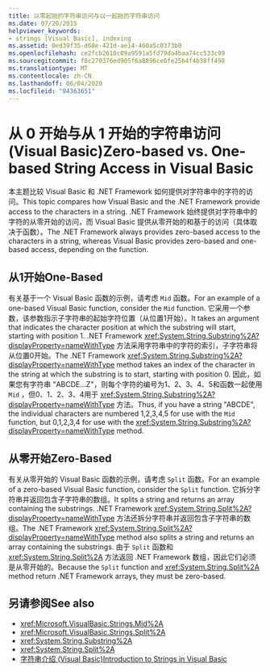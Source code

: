 ```yaml
---
title: 以零起始的字符串访问与以一起始的字符串访问
ms.date: 07/20/2015
helpviewer_keywords:
- strings [Visual Basic], indexing
ms.assetid: 0ed39f35-d68e-421d-ae14-460a5c0373b8
ms.openlocfilehash: ce2fcb2610c09a9591a5fd79da4baa74cc533c99
ms.sourcegitcommit: f8c270376ed905f6a8896ce0fe25b4f4b38ff498
ms.translationtype: MT
ms.contentlocale: zh-CN
ms.lasthandoff: 06/04/2020
ms.locfileid: "84363651"
---
```

# <a name="zero-based-vs-one-based-string-access-in-visual-basic"></a><span data-ttu-id="2d42b-102">从 0 开始与从 1 开始的字符串访问 (Visual Basic)</span><span class="sxs-lookup"><span data-stu-id="2d42b-102">Zero-based vs. One-based String Access in Visual Basic</span></span>
<span data-ttu-id="2d42b-103">本主题比较 Visual Basic 和 .NET Framework 如何提供对字符串中的字符的访问。</span><span class="sxs-lookup"><span data-stu-id="2d42b-103">This topic compares how Visual Basic and the .NET Framework provide access to the characters in a string.</span></span> <span data-ttu-id="2d42b-104">.NET Framework 始终提供对字符串中的字符的从零开始的访问，而 Visual Basic 提供从零开始的和基于的访问（具体取决于函数）。</span><span class="sxs-lookup"><span data-stu-id="2d42b-104">The .NET Framework always provides zero-based access to the characters in a string, whereas Visual Basic provides zero-based and one-based access, depending on the function.</span></span>  
  
## <a name="one-based"></a><span data-ttu-id="2d42b-105">从1开始</span><span class="sxs-lookup"><span data-stu-id="2d42b-105">One-Based</span></span>  
 <span data-ttu-id="2d42b-106">有关基于一个 Visual Basic 函数的示例，请考虑 `Mid` 函数。</span><span class="sxs-lookup"><span data-stu-id="2d42b-106">For an example of a one-based Visual Basic function, consider the `Mid` function.</span></span> <span data-ttu-id="2d42b-107">它采用一个参数，该参数指示子字符串的起始字符位置（从位置1开始）。</span><span class="sxs-lookup"><span data-stu-id="2d42b-107">It takes an argument that indicates the character position at which the substring will start, starting with position 1.</span></span> <span data-ttu-id="2d42b-108">.NET Framework <xref:System.String.Substring%2A?displayProperty=nameWithType> 方法采用字符串中的字符的索引，子字符串将从位置0开始。</span><span class="sxs-lookup"><span data-stu-id="2d42b-108">The .NET Framework <xref:System.String.Substring%2A?displayProperty=nameWithType> method takes an index of the character in the string at which the substring is to start, starting with position 0.</span></span> <span data-ttu-id="2d42b-109">因此，如果您有字符串 "ABCDE...Z"，则每个字符的编号为1、2、3、4、5和函数一起使用 `Mid` ，但0、1、2、3、4用于 <xref:System.String.Substring%2A?displayProperty=nameWithType> 方法。</span><span class="sxs-lookup"><span data-stu-id="2d42b-109">Thus, if you have a string "ABCDE", the individual characters are numbered 1,2,3,4,5 for use with the `Mid` function, but 0,1,2,3,4 for use with the <xref:System.String.Substring%2A?displayProperty=nameWithType> method.</span></span>  
  
## <a name="zero-based"></a><span data-ttu-id="2d42b-110">从零开始</span><span class="sxs-lookup"><span data-stu-id="2d42b-110">Zero-Based</span></span>  
 <span data-ttu-id="2d42b-111">有关从零开始的 Visual Basic 函数的示例，请考虑 `Split` 函数。</span><span class="sxs-lookup"><span data-stu-id="2d42b-111">For an example of a zero-based Visual Basic function, consider the `Split` function.</span></span> <span data-ttu-id="2d42b-112">它拆分字符串并返回包含子字符串的数组。</span><span class="sxs-lookup"><span data-stu-id="2d42b-112">It splits a string and returns an array containing the substrings.</span></span> <span data-ttu-id="2d42b-113">.NET Framework <xref:System.String.Split%2A?displayProperty=nameWithType> 方法还拆分字符串并返回包含子字符串的数组。</span><span class="sxs-lookup"><span data-stu-id="2d42b-113">The .NET Framework <xref:System.String.Split%2A?displayProperty=nameWithType> method also splits a string and returns an array containing the substrings.</span></span> <span data-ttu-id="2d42b-114">由于 `Split` 函数和 <xref:System.String.Split%2A> 方法返回 .NET Framework 数组，因此它们必须是从零开始的。</span><span class="sxs-lookup"><span data-stu-id="2d42b-114">Because the `Split` function and <xref:System.String.Split%2A> method return .NET Framework arrays, they must be zero-based.</span></span>  
  
## <a name="see-also"></a><span data-ttu-id="2d42b-115">另请参阅</span><span class="sxs-lookup"><span data-stu-id="2d42b-115">See also</span></span>

- <xref:Microsoft.VisualBasic.Strings.Mid%2A>
- <xref:Microsoft.VisualBasic.Strings.Split%2A>
- <xref:System.String.Substring%2A>
- <xref:System.String.Split%2A>
- [<span data-ttu-id="2d42b-116">字符串介绍 (Visual Basic)</span><span class="sxs-lookup"><span data-stu-id="2d42b-116">Introduction to Strings in Visual Basic</span></span>](introduction-to-strings.md)
